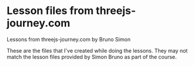# Lesson files from threejs-journey.com

Lessons from threejs-journey.com by Bruno Simon

These are the files that I've created while doing the lessons. They may not match the lesson files provided by Simon Bruno as part of the course.
